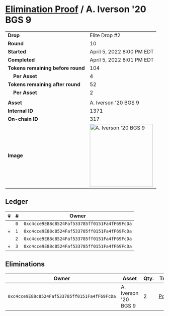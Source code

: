 # [Elimination Proof](./readme.md) / A. Iverson &#039;20 BGS 9

|||
|---|---|
| **Drop** | Elite Drop #2 |
| **Round** | 10 |
| **Started** | April 5, 2022 8:00 PM EDT |
| **Completed** | April 5, 2022 8:01 PM EDT |
| **Tokens remaining before round** | 104 |
| **&nbsp;&nbsp;&nbsp;&nbsp;Per Asset** | 4 |
| **Tokens remaining after round** | 52 |
| **&nbsp;&nbsp;&nbsp;&nbsp;Per Asset** | 2 |
| | |
| **Asset** | A. Iverson &#039;20 BGS 9 |
| **Internal ID** | 1371 |
| **On-chain ID** | 317 |
| **Image** | <img src="https://tcdn.blokpax.com/95e5eeed-5eed-47b2-934c-eb2b1c823d1a/8a5c864561c7bf52009cca388309d750d14767cb65ef09063ac07840a9c2211e.png" height="200" alt="A. Iverson &#039;20 BGS 9" /> |

## Ledger

| 💀 | # | Owner |
| --- | --- | --- |
|  | `0` | `0xc4cce9E88c8524Faf533785ff0151Fa4fF69FcDa` |
| 💀 | `1` | `0xc4cce9E88c8524Faf533785ff0151Fa4fF69FcDa` |
|  | `2` | `0xc4cce9E88c8524Faf533785ff0151Fa4fF69FcDa` |
| 💀 | `3` | `0xc4cce9E88c8524Faf533785ff0151Fa4fF69FcDa` |


## Eliminations

| Owner | Asset | Qty. | Transaction |
| --- | --- | --- | --- |
| `0xc4cce9E88c8524Faf533785ff0151Fa4fF69FcDa` | A. Iverson '20 BGS 9 | 2 | [Polygonscan](https://polygonscan.com/tx/0xd39e2989a8b18c495cdb3f341b13a0759b7167070ceb20258afda1993702438e) |
